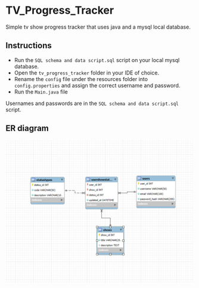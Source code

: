# TV_Progress_Tracker
Simple tv show progress tracker that uses java and a mysql local database.

## Instructions

- Run the ```SQL schema and data script.sql``` script on your local mysql database.
- Open the ```tv_progress_tracker``` folder in your IDE of choice.
- Rename the ```config``` file under the resources folder into ```config.properties``` and assign the correct username and password.
- Run the ```Main.java``` file

Usernames and passwords are in the ```SQL schema and data script.sql``` script.

## ER diagram

![Diagram of what the database should look like](ER_diagram.png)
